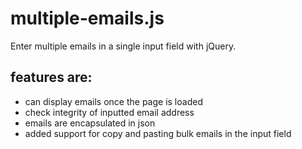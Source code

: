 multiple-emails.js
==================

Enter multiple emails in a single input field with jQuery.



##  features are:
- can display emails once the page is loaded
- check integrity of inputted email address
- emails are encapsulated in json
- added support for copy and pasting bulk emails in the input field



